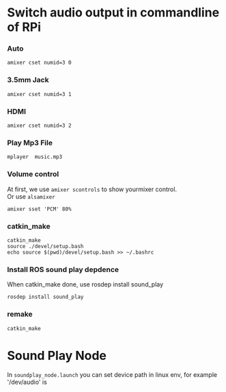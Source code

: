 # Switch audio output in commandline of RPi
### Auto  
```
amixer cset numid=3 0
```
### 3.5mm Jack  
```
amixer cset numid=3 1
```

### HDMI  
```
amixer cset numid=3 2
```
### Play Mp3 File
```
mplayer  music.mp3
```


### Volume control
At first, we use ```amixer scontrols``` to show yourmixer control.  
Or use ```alsamixer```

```
amixer sset 'PCM' 80%
```

### catkin_make
```
catkin_make
source ./devel/setup.bash
echo source $(pwd)/devel/setup.bash >> ~/.bashrc
```

### Install ROS sound play depdence
When catkin_make done, use rosdep install sound_play
```
rosdep install sound_play
```

### remake 
```
catkin_make
```


# Sound Play Node
In ```soundplay_node.launch``` you can set device path in linux env, for example '/dev/audio' is  
